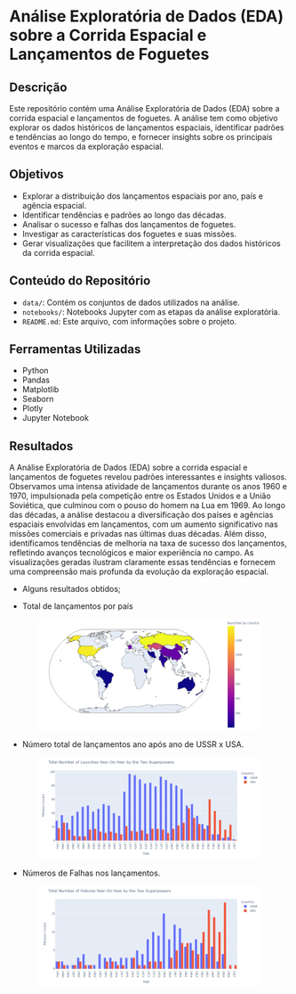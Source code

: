 # Análise Exploratória de Dados (EDA) sobre a Corrida Espacial e Lançamentos de Foguetes

## Descrição

Este repositório contém uma Análise Exploratória de Dados (EDA) sobre a corrida espacial e lançamentos de foguetes. A análise tem como objetivo explorar os dados históricos de lançamentos espaciais, identificar padrões e tendências ao longo do tempo, e fornecer insights sobre os principais eventos e marcos da exploração espacial.

## Objetivos

- Explorar a distribuição dos lançamentos espaciais por ano, país e agência espacial.
- Identificar tendências e padrões ao longo das décadas.
- Analisar o sucesso e falhas dos lançamentos de foguetes.
- Investigar as características dos foguetes e suas missões.
- Gerar visualizações que facilitem a interpretação dos dados históricos da corrida espacial.

## Conteúdo do Repositório

- `data/`: Contém os conjuntos de dados utilizados na análise.
- `notebooks/`: Notebooks Jupyter com as etapas da análise exploratória.
- `README.md`: Este arquivo, com informações sobre o projeto.

## Ferramentas Utilizadas

- Python
- Pandas
- Matplotlib
- Seaborn
- Plotly
- Jupyter Notebook

## Resultados

A Análise Exploratória de Dados (EDA) sobre a corrida espacial e lançamentos de foguetes revelou padrões interessantes e insights valiosos. Observamos uma intensa atividade de lançamentos durante os anos 1960 e 1970, impulsionada pela competição entre os Estados Unidos e a União Soviética, que culminou com o pouso do homem na Lua em 1969. Ao longo das décadas, a análise destacou a diversificação dos países e agências espaciais envolvidas em lançamentos, com um aumento significativo nas missões comerciais e privadas nas últimas duas décadas. Além disso, identificamos tendências de melhoria na taxa de sucesso dos lançamentos, refletindo avanços tecnológicos e maior experiência no campo. As visualizações geradas ilustram claramente essas tendências e fornecem uma compreensão mais profunda da evolução da exploração espacial.

- Alguns resultados obtidos;

- Total de lançamentos por país

<p align="center">
  <img width="80%" height="80%" src="images/choro1.jpg">
</p>

- Número total de lançamentos ano após ano de USSR x USA.

<p align="center">
  <img width="80%" height="80%" src="images/hist1.jpg">
</p>

- Números de Falhas nos lançamentos.

<p align="center">
  <img width="80%" height="80%" src="images/hist2.jpg">
</p>
